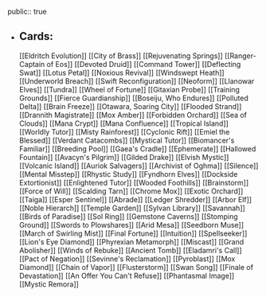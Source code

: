 public:: true
- ## Cards:
	[[Eldritch Evolution]]
	[[City of Brass]]
	[[Rejuvenating Springs]]
	[[Ranger-Captain of Eos]]
	[[Devoted Druid]]
	[[Command Tower]]
	[[Deflecting Swat]]
	[[Lotus Petal]]
	[[Noxious Revival]]
	[[Windswept Heath]]
	[[Underworld Breach]]
	[[Swift Reconfiguration]]
	[[Neoform]]
	[[Llanowar Elves]]
	[[Tundra]]
	[[Wheel of Fortune]]
	[[Gitaxian Probe]]
	[[Training Grounds]]
	[[Fierce Guardianship]]
	[[Boseiju, Who Endures]]
	[[Polluted Delta]]
	[[Brain Freeze]]
	[[Otawara, Soaring City]]
	[[Flooded Strand]]
	[[Drannith Magistrate]]
	[[Mox Amber]]
	[[Forbidden Orchard]]
	[[Sea of Clouds]]
	[[Mana Crypt]]
	[[Mana Confluence]]
	[[Tropical Island]]
	[[Worldly Tutor]]
	[[Misty Rainforest]]
	[[Cyclonic Rift]]
	[[Emiel the Blessed]]
	[[Verdant Catacombs]]
	[[Mystical Tutor]]
	[[Biomancer's Familiar]]
	[[Breeding Pool]]
	[[Gaea's Cradle]]
	[[Ephemerate]]
	[[Hallowed Fountain]]
	[[Avacyn's Pilgrim]]
	[[Gilded Drake]]
	[[Elvish Mystic]]
	[[Volcanic Island]]
	[[Auriok Salvagers]]
	[[Archivist of Oghma]]
	[[Silence]]
	[[Mental Misstep]]
	[[Rhystic Study]]
	[[Fyndhorn Elves]]
	[[Dockside Extortionist]]
	[[Enlightened Tutor]]
	[[Wooded Foothills]]
	[[Brainstorm]]
	[[Force of Will]]
	[[Scalding Tarn]]
	[[Chrome Mox]]
	[[Exotic Orchard]]
	[[Taiga]]
	[[Esper Sentinel]]
	[[Abrade]]
	[[Ledger Shredder]]
	[[Arbor Elf]]
	[[Noble Hierarch]]
	[[Temple Garden]]
	[[Sylvan Library]]
	[[Savannah]]
	[[Birds of Paradise]]
	[[Sol Ring]]
	[[Gemstone Caverns]]
	[[Stomping Ground]]
	[[Swords to Plowshares]]
	[[Arid Mesa]]
	[[Seedborn Muse]]
	[[March of Swirling Mist]]
	[[Final Fortune]]
	[[Intuition]]
	[[Spellseeker]]
	[[Lion's Eye Diamond]]
	[[Phyrexian Metamorph]]
	[[Miscast]]
	[[Grand Abolisher]]
	[[Winds of Rebuke]]
	[[Ancient Tomb]]
	[[Eladamri's Call]]
	[[Pact of Negation]]
	[[Sevinne's Reclamation]]
	[[Pyroblast]]
	[[Mox Diamond]]
	[[Chain of Vapor]]
	[[Flusterstorm]]
	[[Swan Song]]
	[[Finale of Devastation]]
	[[An Offer You Can't Refuse]]
	[[Phantasmal Image]]
	[[Mystic Remora]]
